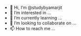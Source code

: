 - 👋 Hi, I’m @studybyamarjit
- 👀 I’m interested in ...
- 🌱 I’m currently learning ...
- 💞️ I’m looking to collaborate on ...
- 📫 How to reach me ...

<!---
studybyamarjit/studybyamarjit is a ✨ special ✨ repository because its `README.md` (this file) appears on your GitHub profile.
You can click the Preview link to take a look at your changes.
--->
